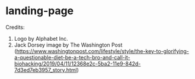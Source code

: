 # landing-page

Credits:
1. Logo by Alphabet Inc.
2. Jack Dorsey image by The Washington Post (https://www.washingtonpost.com/lifestyle/style/the-key-to-glorifying-a-questionable-diet-be-a-tech-bro-and-call-it-biohacking/2019/04/11/12368e2c-5ba2-11e9-842d-7d3ed7eb3957_story.html)
